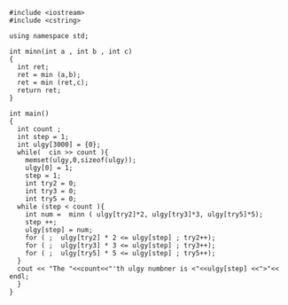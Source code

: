 	#include <iostream>
	#include <cstring>
	
	using namespace std;
	
	int minn(int a , int b , int c)
	{
	  int ret;
	  ret = min (a,b);
	  ret = min (ret,c);
	  return ret;
	}
	
	int main()
	{
	  int count ;
	  int step = 1;
	  int ulgy[3000] = {0};
	  while(  cin >> count ){
	    memset(ulgy,0,sizeof(ulgy));
	    ulgy[0] = 1;
	    step = 1;
	    int try2 = 0;
	    int try3 = 0;
	    int try5 = 0;
	  while (step < count ){
	    int num =  minn ( ulgy[try2]*2, ulgy[try3]*3, ulgy[try5]*5);
	    step ++;
	    ulgy[step] = num;
	    for ( ;  ulgy[try2] * 2 <= ulgy[step] ; try2++);
	    for ( ;  ulgy[try3] * 3 <= ulgy[step] ; try3++);
	    for ( ;  ulgy[try5] * 5 <= ulgy[step] ; try5++);     
	  }
	  cout << "The "<<count<<"'th ulgy numbner is <"<<ulgy[step] <<">"<< endl;
	  }
	}
